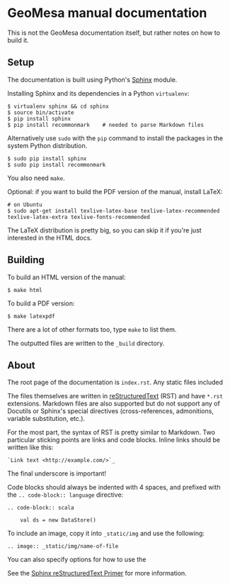 # GeoMesa manual documentation

This is not the GeoMesa documentation itself, but rather notes on how to build it.

## Setup

The documentation is built using Python's [Sphinx](http://sphinx-doc.org/) module.

Installing Sphinx and its dependencies in a Python ``virtualenv``:

    $ virtualenv sphinx && cd sphinx
    $ source bin/activate
    $ pip install sphinx
    $ pip install recommonmark    # needed to parse Markdown files

Alternatively use ``sudo`` with the ``pip`` command to install the packages in the system Python distribution.

    $ sudo pip install sphinx
    $ sudo pip install recommonmark

You also need ``make``.

Optional:  if you want to build the PDF version of the manual, install LaTeX:

    # on Ubuntu
    $ sudo apt-get install texlive-latex-base texlive-latex-recommended texlive-latex-extra texlive-fonts-recommended

The LaTeX distribution is pretty big, so you can skip it if you're just interested in the HTML docs.

## Building

To build an HTML version of the manual:

    $ make html

To build a PDF version:

    $ make latexpdf

There are a lot of other formats too, type ``make`` to list them. 

The outputted files are written to the ``_build`` directory. 

## About

The root page of the documentation is ``index.rst``. Any static files included 

The files themselves are written in [reStructuredText](http://docutils.sourceforge.net/rst.html) (RST) and have ``*.rst``
extensions. Markdown files are also supported but do not support any of Docutils or Sphinx's special directives
(cross-references, admonitions, variable substitution, etc.).

For the most part, the syntax of RST is pretty similar to Markdown. Two particular sticking points are links and
code blocks. Inline links should be written like this:
```
`Link text <http://example.com/>`_
```
The final underscore is important!

Code blocks should always be indented with 4 spaces, and prefixed with the `.. code-block:: language` directive:
```
.. code-block:: scala

    val ds = new DataStore()
```

To include an image, copy it into ``_static/img`` and use the following:
```
.. image:: _static/img/name-of-file
```
You can also specify options for how to use the 


See the [Sphinx reStructuredText Primer](http://sphinx-doc.org/rest.html) for more information.
